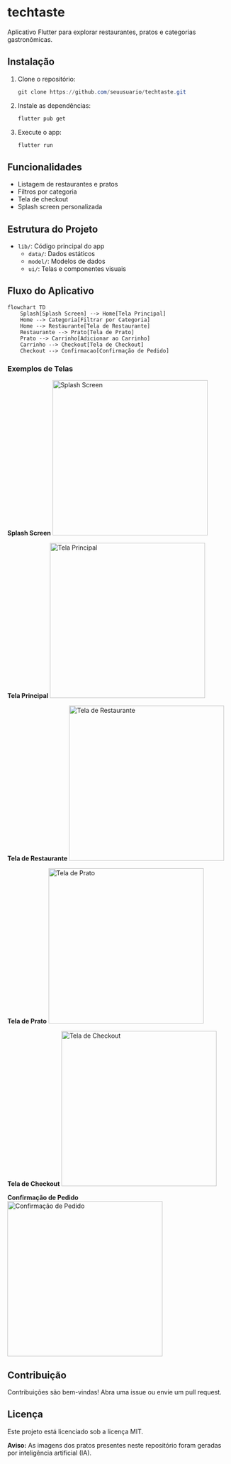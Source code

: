 # techtaste

Aplicativo Flutter para explorar restaurantes, pratos e categorias gastronômicas.

## Instalação

1. Clone o repositório:
   ```powershell
   git clone https://github.com/seuusuario/techtaste.git
   ```
2. Instale as dependências:
   ```powershell
   flutter pub get
   ```
3. Execute o app:
   ```powershell
   flutter run
   ```

## Funcionalidades

- Listagem de restaurantes e pratos
- Filtros por categoria
- Tela de checkout
- Splash screen personalizada

## Estrutura do Projeto

- `lib/`: Código principal do app
  - `data/`: Dados estáticos
  - `model/`: Modelos de dados
  - `ui/`: Telas e componentes visuais

## Fluxo do Aplicativo

```mermaid
flowchart TD
    Splash[Splash Screen] --> Home[Tela Principal]
    Home --> Categoria[Filtrar por Categoria]
    Home --> Restaurante[Tela de Restaurante]
    Restaurante --> Prato[Tela de Prato]
    Prato --> Carrinho[Adicionar ao Carrinho]
    Carrinho --> Checkout[Tela de Checkout]
    Checkout --> Confirmacao[Confirmação de Pedido]
```

### Exemplos de Telas

**Splash Screen**
<img src="assets/screenshots/splash-screen.png" width="350" alt="Splash Screen"/>

**Tela Principal**
<img src="assets/screenshots/home-screen.png" width="350" alt="Tela Principal"/>

**Tela de Restaurante**
<img src="assets/screenshots/restaurant-screen.png" width="350" alt="Tela de Restaurante"/>

**Tela de Prato**
<img src="assets/screenshots/dish-screen.png" width="350" alt="Tela de Prato"/>

**Tela de Checkout**
<img src="assets/screenshots/checkout-screen.png" width="350" alt="Tela de Checkout"/>

**Confirmação de Pedido**
<img src="assets/screenshots/order-confirmation.png" width="350" alt="Confirmação de Pedido"/>

## Contribuição

Contribuições são bem-vindas! Abra uma issue ou envie um pull request.

## Licença

Este projeto está licenciado sob a licença MIT.

**Aviso:** As imagens dos pratos presentes neste repositório foram geradas por inteligência artificial (IA).
